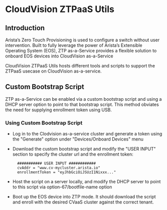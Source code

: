 # CloudVision ZTPaaS Utils



## Introduction

Arista’s Zero Touch Provisioning is used to configure a switch without user intervention. Built to fully leverage the power of Arista’s Extensible Operating System (EOS), ZTP as-a-Service provides a flexible solution to onboard EOS devices into CloudVision as-a-Service

CloudVision ZTPaaS Utils hosts different tools and scripts to support the ZTPaaS usecase on CloudVision as-a-service.



## Custom Bootstrap Script

ZTP as-a-Service can be enabled via a custom bootstrap script and using a DHCP server option to point to that bootstrap script. This method obviates the need for supplying enrollment token using USB.



### Using Custom Bootstrap Script

- Log in to the Clodvision as-a-service cluster and generate a token using the "Generate" option under "Devices/Onboard Devices" menu

- Download the custom bootstrap script and modify the "USER INPUT" section to specify the cluster url and the enrollment token:

        ########### USER INPUT ############
        cvAddr = "www.cv-mycluster.arista.io"
        enrollmentToken = "eyJhbGciOiJSUzI1Nixxx..."

- Host the script on a server locally, and modify the DHCP server to point to this script via option-67/bootfile-name option

- Boot up the EOS device into ZTP mode. It should download the script and enroll with the desired CVaaS cluster against the correct tenant.
